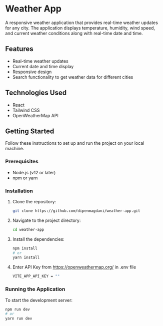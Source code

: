 # Weather App

A responsive weather application that provides real-time weather updates for any city. The application displays temperature, humidity, wind speed, and current weather conditions along with real-time date and time.

## Features

- Real-time weather updates
- Current date and time display
- Responsive design
- Search functionality to get weather data for different cities

## Technologies Used

- React
- Tailwind CSS
- OpenWeatherMap API

## Getting Started

Follow these instructions to set up and run the project on your local machine.

### Prerequisites

- Node.js (v12 or later)
- npm or yarn

### Installation

1. Clone the repository:
   ```sh
   git clone https://github.com/dipenmagdani/weather-app.git
   ```
2. Navigate to the project directory:
   ```sh
   cd weather-app
   ```
3. Install the dependencies:
   ```sh
   npm install
   # or
   yarn install
   ```
4. Enter API Key from https://openweathermap.org/ in .env file
   ```sh
   VITE_APP_API_KEY = ""
   ```

### Running the Application

To start the development server:

```sh
npm run dev
# or
yarn run dev
```
